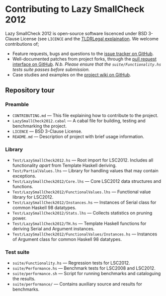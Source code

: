 # Contributing to Lazy SmallCheck 2012

Lazy SmallCheck 2012 is open-source software liscenced under BSD 
3-Clause License (see `LICENCE` and the 
[TLDRLegal explaination][BSD3]. We welcome contributions of;

*   Feature requests, bugs and questions to the
    [issue tracker on GitHub][Issues].
*   Well-documented patches from project forks, through the 
    [pull request interface on GitHub][Pull]. *N.b. Please ensure that
    the `suite/Functionality.hs` tests suite passes before submission.*
*   Case studies and examples on the [project wiki on GitHub][Wiki].

## Repository tour

### Preamble

*  `CONTRIBUTING.md` — This file explaining how to contribute to the
   project. 
*  `LazySmallCheck2012.cabal` — A cabal file for building, testing and
   benchmarking the project. 
*  `LICENCE` — BSD 3-Clause License.
*  `README.md` — Description of project with brief usage information.

### Library

*   `Test/LazySmallCheck2012.hs` — Root import for LSC2012. Includes
    all functionality *apart* from Template Haskell deriving. 
*   `Test/PartialValues.lhs`  — Library for handling values that may
    contain exceptions. 
*   `Test/LazySmallCheck2012/Core.lhs`  — Core LSC2012 data structures
    and functions. 
*   `Test/LazySmallCheck2012/FunctionalValues.lhs`  — Functional value
    library for LSC2012. 
*   `Test/LazySmallCheck2012/Instances.hs`  — Instances of Serial
    class for common Haskell 98 datatypes. 
*   `Test/LazySmallCheck2012/Stats.lhs`  — Collects statistics on
    pruning power.
*   `Test/LazySmallCheck2012/TH.hs`  — Template Haskell functions for
    deriving Serial and Argument instances. 
*   `Test/LazySmallCheck2012/FunctionalValues/Instances.hs`  —
    Instances of Argument class for common Haskell 98 datatypes. 

### Test suite

*  `suite/Functionality.hs` — Regression tests for LSC2012.
*  `suite/Performance.hs` — Benchmark tests for LSC2008 and LSC2012.
*  `suite/performance.sh` — Script for running benchmarks and
   cataloguing the results. 
*  `suite/performance/` — Contains auxiliary source and results for
   benchmarks. 
   
[BSD3]: http://www.tldrlegal.com/l/BSD3
[Issues]: https://github.com/UoYCS-plasma/LazySmallCheck2012/issues
[Pull]: https://help.github.com/articles/using-pull-requests
[Wiki]: https://github.com/UoYCS-plasma/LazySmallCheck2012/wiki
